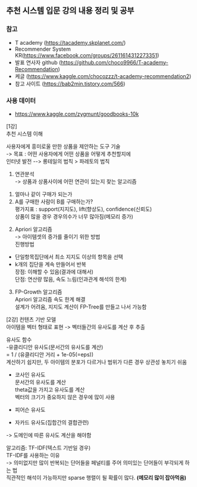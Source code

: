 ## 추천 시스템 입문 강의 내용 정리 및 공부  
### 참고
- T academy (https://tacademy.skplanet.com/)  
- Recommender System KR(https://www.facebook.com/groups/2611614312273351)  
- 발표 연사자 github (https://github.com/choco9966/T-academy-Recommendation)  
- 케글 (https://www.kaggle.com/chocozzz/t-academy-recommendation2)  
- 참고 사이트 (https://bab2min.tistory.com/566)

### 사용 데이터
- https://www.kaggle.com/zygmunt/goodbooks-10k  

[1강]  
추천 시스템 이해  

사용자에게 흥미로울 만한 상품을 제안하는 도구 기술  
-> 목표 : 어떤 사용자에게 어떤 상품을 어떻게 추천할지에  
인터넷 발전 --> 롱테일의 법칙 > 파레토의 법칙  

1. 연관분석  
-> 상품과 상품사이에 어떤 연관이 있는지 찾는 알고리즘  
1) 얼마나 같이 구매가 되는가  
2) A를 구매한 사람이 B를 구매하는가?  
평가지표 : support(지지도), lift(향상도), confidence(신뢰도)  
상품이 많을 경우 경우의수가 너무 많아짐(메모리 증가)  

2. Apriori 알고리즘  
-> 아이템셋의 증가를 줄이기 위한 방법  
진행방법  
- 단일항목집단에서 최소 지지도 이상의 항목을 선택  
- k개의 집단을 계속 만들어서 반복  
장점: 이해할 수 있음(결과에 대해서)  
단점: 연산량 많음, 속도 느림(인과관계 해석의 한계)  

3. FP-Growth 알고리즘  
Apriori 알고리즘 속도 한계 해결  
설계가 어려움, 지지도 계산이 FP-Tree를 만들고 나서 가능함  

[2강]
컨텐츠 기반 모델  
아이템을 벡터 형태로 표현 -> 벡터들간의 유사도를 계산 후 추출  

유사도 함수  
-유클리디안 유사도(문서간의 유사도를 계산)  
= 1 / (유클리디안 거리 + 1e-05(=eps))  
계산하기 쉽지만, 두 아이템의 분포가 다르거나 범위가 다른 경우 상관성 놓치기 쉬움  

- 코사인 유사도  
문서간의 유사도를 계산  
theta값을 가지고 유사도를 계산  
벡터의 크기가 중요하지 않은 경우에 많이 사용  

- 피어슨 유사도  
- 자카드 유사도(집합간의 결합관련)  

-> 도메인에 따른 유사도 계산을 해야함  

알고리즘: TF-IDF(텍스트 기반일 경우)  
TF-IDF를 사용하는 이유  
-> 의미없지만 많이 반복되는 단어들을 페널티를 주어 의미있는 단어들이 부각되게 하는 법  
직관적인 해석이 가능하지만 sparse 행렬이 될 확률이 많다. **(메모리 많이 잡아먹음)**  


 
